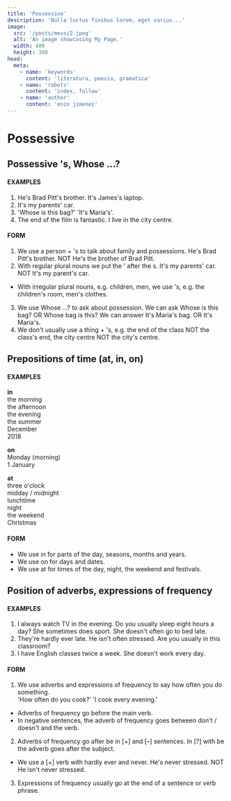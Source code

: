 ```yaml
---
title: 'Possessive'
description: 'Nulla luctus finibus lorem, eget varius...'
image:
  src: '/posts/messi2.jpeg'
  alt: 'An image showcasing My Page.'
  width: 400
  height: 300
head:
  meta:
    - name: 'keywords'
      content: 'literatura, poesia, gramatica'
    - name: 'robots'
      content: 'index, follow'
    - name: 'author'
      content: 'enzo jimenez'
---
```

# Possessive

## Possessive 's, Whose ...?
#### EXAMPLES
1. He's Brad Pitt's brother. It's James's laptop.
2. It's my parents' car.
3. 'Whose is this bag?' 'It's Maria's'.
4. The end of the film is fantastic. I live in the city centre.

#### FORM
1. We use a person + 's to talk about family and possessions.
He's Brad Pitt's brother. NOT He's the brother of Brad Pitt.
2. With regular plural nouns we put the ' after the s.
It's my parents' car. NOT It's my parent's car.
- With irregular plural nouns, e.g. children, men, we use 's, e.g. the
children's room, men's clothes.
3. We use Whose ...? to ask about possession.
We can ask Whose is this bag? OR Whose bag is this?
We can answer It's Maria's bag. OR It's Maria's.
4. We don't usually use a thing + 's, e.g. the end of the class NOT the class's
end, the city centre NOT the city's centre.

## Prepositions of time (at, in, on)
#### EXAMPLES
**in**  
the morning  
the afternoon  
the evening  
the summer  
December  
2018  

**on**  
Monday (morning)  
1 January  

**at**  
three o'clock  
midday / midnight  
lunchtime  
night  
the weekend  
Christmas  

#### FORM
- We use in for parts of the day, seasons, months and years.
- We use on for days and dates.
- We use at for times of the day, night, the weekend and festivals.

## Position of adverbs, expressions of frequency
#### EXAMPLES
1. I always watch TV in the evening.
Do you usually sleep eight hours a day?
She sometimes does sport.
She doesn't often go to bed late.
2. They're hardly ever late.
He isn't often stressed.
Are you usually in this classroom?
3. I have English classes twice a week.
She doesn't work every day.

#### FORM
1. We use adverbs and expressions of frequency to say how often you do
something.  
'How often do you cook?' 'I cook every evening.'  
- Adverbs of frequency go before the main verb.
- In negative sentences, the adverb of frequency goes between don't /
doesn't and the verb.
2. Adverbs of frequency go after be in [+] and [–] sentences. In [?] with be the
adverb goes after the subject.
- We use a [+] verb with hardly ever and never.
He's never stressed. NOT He isn't never stressed.
3. Expressions of frequency usually go at the end of a sentence or verb
phrase.